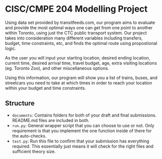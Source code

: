 # CISC/CMPE 204 Modelling Project

Using data set provided by transitfeeds.com, our program aims to evaluate and provide the most optimal ways one can get from one point to another within Toronto, using just the CTC public transport system. Our project takes into consideration many different variables including transfers, budget, time constraints, etc, and finds the optimal route using propostional logic. 

As the user you will input your starting location, desired ending location, current time, desired arrival time, travel budget, age, extra visiting locations (eg. Toronto Zoo), and other miscellaneous options. 

Using this information, our program will show you a list of trains, buses, and streetcars you need to take at which times in order to reach your location within your budget and time constraints.

## Structure

* `documents`: Contains folders for both of your draft and final submissions. README.md files are included in both.
* `run.py`: General wrapper script that you can choose to use or not. Only requirement is that you implement the one function inside of there for the auto-checks.
* `test.py`: Run this file to confirm that your submission has everything required. This essentially just means it will check for the right files and sufficient theory size.
